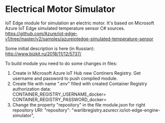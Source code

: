 # Electrical Motor Simulator
IoT Edge module for simulation an electric motor. It's based on Microsoft Azure IoT Edge simulated temperature sensor C# sources. 
https://github.com/Azure/iot-edge-v1/tree/master/v2/samples/azureiotedge-simulated-temperature-sensor

Some initial description is here (in Russian): http://www.bizkit.ru/2018/11/12/5737/

To build module you need to do some changes in files:
1. Create in Microsoft Azure IoT Hub new Continers Registry. Get username and password to push compiled module. 
2. Create file with name ".env" filled with created Container Registry authorization data:   
	CONTAINER_REGISTRY_USERNAME_docker=
	CONTAINER_REGISTRY_PASSWORD_docker=
3. Change the property "repository" in the file module.json for right repository URI: 
	"repository": "warlibregistry.azurecr.io/iot-edge-engine-simulator",
 
